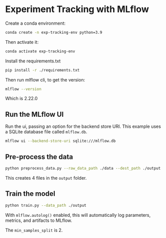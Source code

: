 # Experiment Tracking with MLflow

Create a conda environment:

```bash
conda create -n exp-tracking-env python=3.9
```

Then activate it:

```bash
conda activate exp-tracking-env
```

Install the requirements.txt

```bash
pip install -r ./requirements.txt
```

Then run mlflow cli, to get the version:

```bash
mlflow --version
```

Which is 2.22.0

## Run the MLflow UI

Run the ui, passing an option for the backend store URI. This example uses a SQLite database file called `mlflow.db`.

```bash
mlflow ui --backend-store-uri sqlite:///mlflow.db
```

## Pre-process the data

```bash
python preprocess_data.py --raw_data_path ./data --dest_path ./output
```

This creates 4 files in the `output` folder.


## Train the model

```bash
python train.py --data_path ./output
```

With `mlflow.autolog()` enabled, this will automatically log parameters, metrics, and artifacts to MLflow.

The `min_samples_split` is 2.
